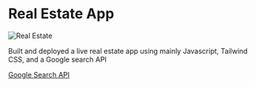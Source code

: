 # Real Estate App

![Real Estate](https://i.ibb.co/jTW4bFC/image.png)

Built and deployed a live real estate app using mainly Javascript, Tailwind CSS, and a Google search API

[Google Search API](https://rapidapi.com/apigeek/api/google-search3?utm_source=youtube.com%2FJavaScriptMastery&utm_medium=DevRel&utm_campaign=DevRel)

